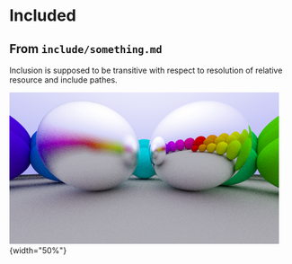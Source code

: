 # Included

## From `include/something.md`

Inclusion is supposed to be transitive with respect to resolution of relative resource and include pathes.

![A simple metal material (Image taken from [CGG](https://tramberend.beuth-hochschule.de/course/sommer-2017/cgg/)).](06-metal.png){width="50%"}
